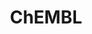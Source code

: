---
bigquery: https://console.cloud.google.com/bigquery?p=patents-public-data&d=ebi_chembl&page=dataset
citation: '"The ChEMBL database in 2017." Anna Gaulton, Anne Hersey, Michał Nowotka,
  A Patrícia Bento, Jon Chambers, David Mendez, Prudence Mutowo, Francis Atkinson,
  Louisa J Bellis, Elena Cibrián-Uhalte, Mark Davies, Nathan Dedman, Anneli Karlsson,
  María Paula Magariños, John P Overington, George Papadatos, Ines Smit, Andrew R
  Leach Nucleic acids Research (2017) 45 (Database Issue), D945-D954'
contributors: European Bioinformatics Institute
cost: None
description: ChEMBL Data is a manually curated database of small molecules used in
  drug discovery, including information about existing patented drugs.
documentation: 'schema: https://www.ebi.ac.uk/chembl/db_schema


  '
last_edit: 04/12/2022, 20:59:50
location: https://console.cloud.google.com/marketplace/product/google_patents_public_datasets/chembl
maintained_by: EMBL-EBI, an outstation of European Molecular Biology Laboratory
related_publications: '

  ChEMBL: towards direct deposition of bioassay data.


  Mendez D, Gaulton A, Bento AP, Chambers J, De Veij M, Félix E, Magariños MP, Mosquera
  JF, Mutowo P, Nowotka M, Gordillo-Marañón M, Hunter F, Junco L, Mugumbate G, Rodriguez-Lopez
  M, Atkinson F, Bosc N, Radoux CJ, Segura-Cabrera A, Hersey A, Leach AR.


  — Nucleic Acids Res. 2019; 47(D1):D930-D940. doi: 10.1093/nar/gky1075

  '
schema_fields:
- res_stem_id
- caloha_id
- warnref_id
- acd_most_bpka
- tissue_id
- domain_description
- sei
- warning_country
- l8
- submission_date
- disease_efficacy
- standard_flag
- sequence
- doi
- parent_go_id
- priority
- confidence
- prod_pat_id
- canonical_smiles
- usan_stem
- go_id
- cx_logd
- mutation
- result_flag
- assay_source
- level4
- domain_name
- standard_upper_value
- year
- country
- polymer_flag
- sequence_md5sum
- num_ro5_violations
- hrac_class_id
- pathway_id
- relation
- hba_lipinski
- cidx
- tbl
- num_lipinski_ro5_violations
- compd_id
- publication_number
- idx
- doc_type
- activity_count
- first_page
- cell_source_tissue
- clo_id
- ingredient
- qudt_units
- class_type
- warning_description
- binding_site_comment
- mec_id
- num_alerts
- mc_target_accession
- start_position
- assay_desc
- assay_category
- curated_by
- warning_year
- pubmed_id
- last_active
- molregno
- ridx
- usan_stem_definition
- co_stem_id
- full_molformula
- data_validity_comment
- standard_relation
- target_desc
- atc_code
- homologue
- issue
- protein_class_id
- text_value
- bao_endpoint
- annotation
- enzyme_tid
- pathway_key
- units
- updated_by
- efo_term
- synonyms
- l6
- qed_weighted
- trade_name
- src_short_name
- assay_strain
- level5
- heavy_atoms
- drugind_id
- downgraded
- targrel_id
- name
- indication_class
- compound_key
- standard_inchi
- warning_class
- topical
- protein_class_desc
- path
- l5
- formulation_id
- irac_code
- rtb
- metabolite_record_id
- standard_value
- mc_target_name
- component_type
- molsyn_id
- cl_lincs_id
- aspect
- max_phase_for_ind
- comp_class_id
- targcomp_id
- ref_url
- ass_cls_map_id
- molecular_species
- site_id
- first_in_class
- hba
- normal_range_min
- metref_id
- source
- chirality
- value
- major_class
- delist_flag
- acd_logd
- patent_id
- acd_logp
- curation_comment
- creation_date
- published_units
- cellosaurus_id
- parameter_type
- product_id
- bao_format
- cx_logp
- parameter_value
- type
- usan_year
- oc_id
- record_id
- assay_tissue
- isoform
- tid
- nda_type
- mc_tax_id
- published_type
- confidence_score
- alert_name
- mechanism_comment
- ap_id
- l1
- comp_go_id
- component_id
- standard_inchi_key
- irac_class_id
- uberon_id
- patent_expire_date
- last_page
- natural_product
- selectivity_comment
- molfile
- ref_id
- biocomp_id
- alogp
- normal_range_max
- bto_id
- src_id
- mol_frac_id
- patent_use_code
- authors
- accession
- smarts
- innovator_company
- short_name
- assay_type
- src_assay_id
- assay_param_id
- potential_duplicate
- inorganic_flag
- mol_irac_id
- dosed_ingredient
- src_description
- drug_record_id
- structure_type
- oral
- related_tid
- hrac_code
- compsyn_id
- prodrug
- cell_ontology_id
- therapeutic_flag
- version
- molecule_type
- assay_tax_id
- psa
- compound_name
- bao_id
- ddd_comment
- le
- as_id
- active_molregno
- rgid
- aidx
- ddd_id
- entity_type
- cell_id
- met_id
- volume
- first_approval
- sitecomp_id
- mol_hrac_id
- mc_target_type
- assay_organism
- organism
- log_id
- set_name
- availability_type
- mol_atc_id
- site_residues
- standard_text_value
- smid
- company
- activity_comment
- prediction_method
- level1_description
- withdrawn_reason
- warning_type
- usan_substem
- mecref_id
- source_domain_id
- abstract
- cell_description
- bei
- mw_freebase
- active_ingredient
- ad_type
- action_type
- lle
- stem
- stat
- parent_type
- db_source
- assay_subcellular_fraction
- relationship
- cpd_str_alert_id
- target_mapping
- src_compound_id
- db_version
- tax_id
- previous_company
- assay_id
- withdrawn_year
- aromatic_rings
- cell_source_tax_id
- efo_id
- warning_id
- relationship_type
- full_mwt
- drug_product_flag
- mw_monoisotopic
- activity_id
- domain_type
- enzyme_name
- ro3_pass
- who_extra
- assay_cell_type
- published_value
- comments
- protein_class_synonym
- black_box_warning
- chembl_id
- l4
- target_type
- stem_class
- tid_fixed
- journal
- ddd_admr
- updated_on
- level3_description
- job_id
- hbd
- pchembl_value
- mesh_heading
- actsm_id
- standard_type
- who_name
- std_act_id
- relationship_desc
- withdrawn_country
- ddd_units
- upper_value
- level2_description
- cell_name
- cx_most_bpka
- mesh_id
- subgroup
- chebi_par_id
- l2
- cell_source_organism
- parenteral
- alert_set_id
- predbind_id
- definition
- doc_id
- route
- ref_type
- applicant_full_name
- variant_id
- helm_notation
- hbd_lipinski
- species_group_flag
- withdrawn_class
- published_relation
- standard_units
- assay_class_id
- mechanism_of_action
- research_stem
- level2
- indref_id
- direct_interaction
- acd_most_apka
- drug_substance_flag
- class_level
- strength
- level4_description
- label
- description
- patent_no
- assay_test_type
- site_name
- level3
- parent_molregno
- max_phase
- orig_description
- entity_id
- frac_code
- title
- cx_most_apka
- domain_id
- uo_units
- approval_date
- l3
- met_comment
- protclasssyn_id
- met_conversion
- mc_organism
- l7
- dosage_form
- pref_name
- parent_id
- substrate_record_id
- level1
- withdrawn_flag
- end_position
- molecular_mechanism
- status
- usan_stem_id
- frac_class_id
- toid
- component_synonym
- ddd_value
- alert_id
- syn_type
shortname: chembl
tags:
- biotechnology
- health
- chemical
- bioinformatics
- medical
terms_of_use: CC BY-SA 3.0
title: ChEMBL
uuid: e232a192-965c-4ec9-904c-155b6dfe56c5
---